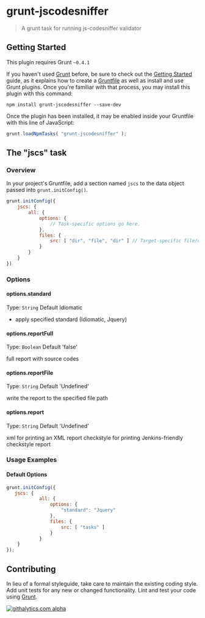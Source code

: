 # grunt-jscodesniffer

> A grunt task for running js-codesniffer validator

## Getting Started
This plugin requires Grunt `~0.4.1`

If you haven't used [Grunt](http://gruntjs.com/) before, be sure to check out the [Getting Started](http://gruntjs.com/getting-started) guide, as it explains how to create a [Gruntfile](http://gruntjs.com/sample-gruntfile) as well as install and use Grunt plugins. Once you're familiar with that process, you may install this plugin with this command:

```shell
npm install grunt-jscodesniffer --save-dev
```

Once the plugin has been installed, it may be enabled inside your Gruntfile with this line of JavaScript:

```js
grunt.loadNpmTasks( "grunt-jscodesniffer" );
```

## The "jscs" task

### Overview
In your project's Gruntfile, add a section named `jscs` to the data object passed into `grunt.initConfig()`.

```js
grunt.initConfig({
	jscs: {
		all: {
			options: {
				// Task-specific options go here.
			},
			files: {
				src: [ "dir", "file", "dir" ] // Target-specific file/directory goes here.
			}
		}
	}
})
```

### Options

#### options.standard
Type: `String`
Default Idiomatic

- apply specified standard (Idiomatic, Jquery)

#### options.reportFull
Type: `Boolean`
Default 'false'

full report with source codes


#### options.reportFile
Type: `String`
Default 'Undefined'

write the report to the specified file path


#### options.report
Type: `String`
Default 'Undefined'

xml for printing an XML report
checkstyle for printing Jenkins-friendly checkstyle report

### Usage Examples

#### Default Options

```js
grunt.initConfig({
   jscs: {
			all: {
				options: {
					"standard": "Jquery"
				},
				files: {
					src: [ "tasks" ]
				}
			}
    }
});
```


## Contributing
In lieu of a formal styleguide, take care to maintain the existing coding style. Add unit tests for any new or changed functionality. Lint and test your code using [Grunt](http://gruntjs.com/).

[![githalytics.com alpha](https://cruel-carlota.pagodabox.com/7ddc139636e39e227c9eb4b80a2d7743 "githalytics.com")](http://githalytics.com/dsheiko/grunt-jscodesniffer)